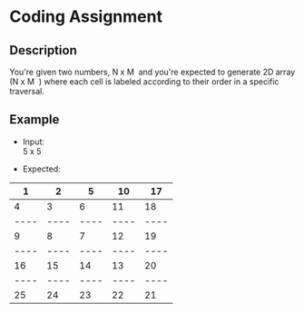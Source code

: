 # Coding Assignment
## Description
You're given two numbers, ​N x M ​ and you're expected to generate 2D array (​N x M ​ ) where each cell is labeled according to their order in a specific traversal.

## Example
* Input:  
5 x 5 

* Expected:  

| 1  | 2  | 5  | 10 | 17 |  
|----|----|----|----|----|  
| 4  | 3  | 6  | 11 | 18 |  
|----|----|----|----|----|  
| 9  | 8  | 7  | 12 | 19 |  
|----|----|----|----|----|  
| 16 | 15 | 14 | 13 | 20 |  
|----|----|----|----|----|  
| 25 | 24 | 23 | 22 | 21 |  

 
